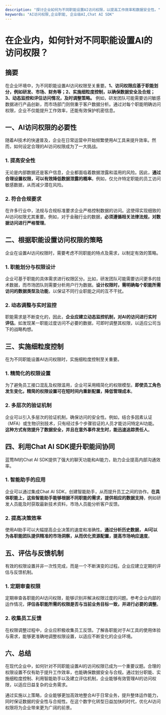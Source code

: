 ```yaml
---
description: "探讨企业如何为不同职能设置AI访问权限，以提高工作效率和数据安全性。"
keywords: "AI访问权限,企业职能, 企业级AI,Chat AI SDK"
---
```

# 在企业内，如何针对不同职能设置AI的访问权限？

## 摘要

在企业环境中，为不同职能设置AI访问权限至关重要。**1、访问权限应基于职能划分，例如研发、市场、财务等；2、实施细粒度控制，以确保数据安全及合规；3、动态监控和评估访问情况，及时调整策略。** 例如，研发团队可能需要访问敏感数据进行产品创新，而市场部门则侧重于客户数据分析。通过对每个职能明确访问权限，企业不仅能提升工作效率，还能有效保护机密信息。

## 一、AI访问权限的必要性

随着AI技术的快速普及，企业在日常运营中开始频繁使用AI工具来提升效率。然而，如何设定合理的AI访问权限成为了一大挑战。

### 1. 提高安全性

无论是内部数据还是客户信息，企业都面临着数据泄露和滥用的风险。因此，**通过合理设置权限，可以有效降低数据泄露的概率**。例如，仅允许特定职能的员工访问敏感数据，从而减少潜在风险。

### 2. 符合合规要求

在许多行业中，法规与合规标准要求企业严格控制数据的访问。这使得实现细致的AI访问权限尤其重要。例如，对于金融行业的数据，**必须遵循相关法律法规，对数据访问进行严格管理**。

## 二、根据职能设置访问权限的策略

企业在设置AI访问权限时，需要考虑不同职能的特点及需求，以制定有效的策略。

### 1. 职能划分与权限设计

企业可基于职能的具体需求进行权限区分。比如，研发团队可能需要访问更多的技术数据，而市场团队则需要分析用户行为数据。**设计权限时，需明确每个职能所需访问的数据类型及功能**，以保证不同行业职能之间的互不干扰。

### 2. 动态调整与实时监控

职能需求是不断变化的，因此，**企业应建立动态监控机制，对AI的访问进行实时评估**。如发现某一职能过度访问不必要的数据，可即时调整其权限，以适应公司当下的战略构想。

## 三、实施细粒度控制

在为不同职能设置AI访问权限时，实施细粒度控制至关重要。

### 1. 精简化的权限设置

为了避免员工接口混乱及权限滥用，企业可采用精简化的权限模型。**即使员工角色发生变化，精简的权限设置可在短时间内重新配置，降低管理成本**。

### 2. 多层次的验证机制

企业可以引入多层次的验证机制，确保访问的安全性。例如，结合多因素认证（MFA）或生物识别技术，只有经过多个步骤验证的人员才能访问特定AI功能。**这种方式有效提升了数据安全，并且在意外事件发生时，能迅速追踪责任人**。

## 四、利用Chat AI SDK提升职能间协同

蓝莺IM的Chat AI SDK提供了强大的聊天功能和AI能力，助力企业提高内部沟通效率。

### 1. 智能助手的应用

企业可以通过集成Chat AI SDK，创建智能助手，从而提升员工之间的协作。**在具体职能上，这些智能助手能够根据不同职能的需求，提供相应的数据支持**，例如研发人员能及时获取最新技术资料，市场人员能分析客户反馈。

### 2. 提高决策效率

使用AI助手可以大幅提高企业决策的速度和准确性。**通过分析历史数据， AI可以为各职能团队提供精准的市场洞察，从而优化资源配置，提高市场响应速度**。

## 五、评估与反馈机制

有效的权限设置并非一次性完成，而是一个不断演变的过程。企业应建立定期的评估与反馈机制。

### 1. 定期审查权限

定期审查各职能的AI访问权限，能够识别并解决权限过度的问题。参考企业内部的运作情况，**评估各职能所需的权限是否与当前业务目标一致，并进行必要的调整**。

### 2. 收集员工反馈

在权限调整过程中，企业应积极收集员工反馈。了解各职能对于AI工具的使用体验与需求，能够更准确地调整权限设置，以适应不断变化的企业环境。

## 六、总结

在现代企业中，如何针对不同职能设置AI的访问权限已成为一个重要议题。合理的权限设置不仅有助于提升工作效率，也能确保数据安全与合规。通过划分职能、实施细粒度控制、利用智能助手以及建立评估机制，企业能够有效管理AI的访问权限，以适应日益复杂的业务需求。

通过实施以上策略，企业能够更加高效地整合AI于日常业务，提升整体运作能力，同时保证数据的安全性与合规性。在这个数字化转型日益加快的时代，优化AI访问权限将为企业带来更为广阔的前景。
